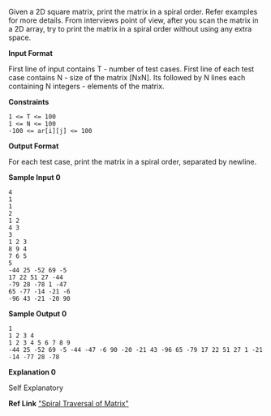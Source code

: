 Given a 2D square matrix, print the matrix in a spiral order. Refer examples for more details. From interviews point of view, after you scan the matrix in a 2D array, try to print the matrix in a spiral order without using any extra space.


**Input Format**

First line of input contains T - number of test cases. First line of each test case contains N - size of the matrix [NxN]. Its followed by N lines each containing N integers - elements of the matrix.

**Constraints**

```shell
1 <= T <= 100
1 <= N <= 100
-100 <= ar[i][j] <= 100
```

**Output Format**

For each test case, print the matrix in a spiral order, separated by newline.

**Sample Input 0**

```shell
4
1
1
2
1 2
4 3
3
1 2 3
8 9 4
7 6 5
5
-44 25 -52 69 -5 
17 22 51 27 -44 
-79 28 -78 1 -47 
65 -77 -14 -21 -6 
-96 43 -21 -20 90 
```

**Sample Output 0**

```shell
1 
1 2 3 4 
1 2 3 4 5 6 7 8 9 
-44 25 -52 69 -5 -44 -47 -6 90 -20 -21 43 -96 65 -79 17 22 51 27 1 -21 -14 -77 28 -78 
```

**Explanation 0**

Self Explanatory

**Ref Link**
["Spiral Traversal of Matrix"](https://www.hackerrank.com/contests/smart-interviews/challenges/si-spiral-traversal-of-matrix)
